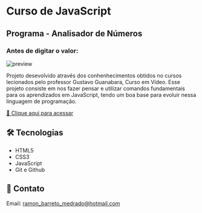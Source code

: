 # Curso de JavaScript

## Programa - Analisador de Números

### Antes de digitar o valor:
![preview](./.github/preview-01.png)

Projeto desevolvido através dos conhenhecimentos obtidos no cursos lecionados pelo professor Gustavo Guanabara, Curso em Vídeo. Esse projeto consiste em nos fazer pensar e utilizar comandos fundamentais para os aprendizados em JavaScript, tendo um boa base para evoluir nessa linguagem de programação.

[🔗 Clique aqui para acessar](https://ramonbarret.github.io/analisador_numeros/)

## 🛠 Tecnologias

- HTML5
- CSS3
- JavaScript
- Git e Github

## 📲 Contato

Email: ramon_barreto_medrado@hotmail.com